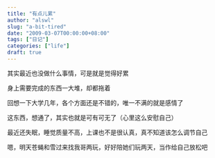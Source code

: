 ```yaml
---
title: "有点儿累"
author: "alswl"
slug: "a-bit-tired"
date: "2009-03-07T00:00:00+08:00"
tags: ["日记"]
categories: ["life"]
draft: true
---
```


其实最近也没做什么事情，可是就是觉得好累

身上需要完成的东西一大堆，却都拖着

回想一下大学几年，各个方面还是不错的，唯一不满的就是感情了

这东西，想通了，其实也就是可有可无了（心里这么安慰自己）

最近还失眠，睡觉质量不高，上课也不是很认真，真不知道该怎么调节自己

嗯，明天苍蝇和雪过来找我哥两玩，好好陪她们玩两天，当作给自己放松吧

